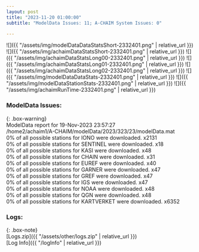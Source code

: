 ```yaml
---
layout: post
title: "2023-11-20 01:00:00"
subtitle: "ModelData Issues: 11; A-CHAIM System Issues: 0"

---
```


![]({{ "/assets/img/modelDataDataStatsShort-2332401.png" | relative_url }})
![]({{ "/assets/img/achaimDataStatsShort-2332401.png" | relative_url }})
![]({{ "/assets/img/achaimDataStatsLong00-2332401.png" | relative_url }})
![]({{ "/assets/img/achaimDataStatsLong01-2332401.png" | relative_url }})
![]({{ "/assets/img/achaimDataStatsLong02-2332401.png" | relative_url }})
![]({{ "/assets/img/modelDataDataStats-2332401.png" | relative_url }})
![]({{ "/assets/img/modelDataStationStats-2332401.png" | relative_url }})
![]({{ "/assets/img/achaimRunTime-2332401.png" | relative_url }})


### ModelData Issues:  
  
{: .box-warning}  
 ModelData report for 19-Nov-2023 23:57:27   
 /home2/achaim1/A-CHAIM/modelData/2023/323/23/modelData.mat   
 0% of all possible stations for IONO were downloaded. x2131   
 0% of all possible stations for SENTINEL were downloaded. x18   
 0% of all possible stations for KASI were downloaded. x48   
 0% of all possible stations for CHAIN were downloaded. x31   
 0% of all possible stations for EUREF were downloaded. x40   
 0% of all possible stations for GARNER were downloaded. x47   
 0% of all possible stations for GREF were downloaded. x47   
 0% of all possible stations for IGS were downloaded. x47   
 0% of all possible stations for NOAA were downloaded. x48   
 0% of all possible stations for QGN were downloaded. x48   
 0% of all possible stations for KARTVERKET were downloaded. x6352   
  


### Logs:  
  
{: .box-note}  
[Logs.zip]({{ "/assets/other/logs.zip" | relative_url }})  
[Log Info]({{ "/logInfo" | relative_url }})  
